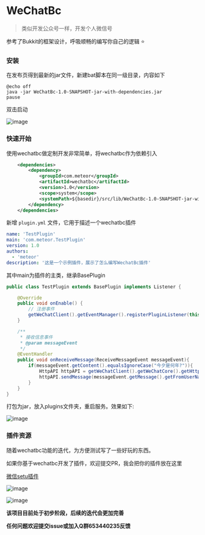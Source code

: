 # WeChatBc

> 类似开发公众号一样，开发个人微信号

参考了Bukkit的框架设计，呼吸顺畅的编写你自己的逻辑 ⭐

### 安装

在发布页得到最新的jar文件，新建bat脚本在同一级目录，内容如下

```
@echo off
java -jar WeChatBc-1.0-SNAPSHOT-jar-with-dependencies.jar
pause
```

双击启动

![image](https://github.com/meteorOSS/WeChatBc/assets/61687266/347897f3-92d0-4d08-a881-f48987a76055)



### 快速开始

使用wechatbc做定制开发非常简单，将wechatbc作为依赖引入

```xml
    <dependencies>
        <dependency>
            <groupId>com.meteor</groupId>
            <artifactId>wechatbc</artifactId>
            <version>1.0</version>
            <scope>system</scope>
            <systemPath>${basedir}/src/lib/WeChatBc-1.0-SNAPSHOT-jar-with-dependencies.jar</systemPath>
        </dependency>
    </dependencies>
```

新增 `plugin.yml` 文件，它用于描述一个wechatbc插件

```yaml
name: 'TestPlugin'
main: 'com.meteor.TestPlugin'
version: 1.0
authors:
  - 'meteor'
description: '这是一个示例插件，展示了怎么编写WechatBc插件'
```

其中main为插件的主类，继承BasePlugin

``` java
public class TestPlugin extends BasePlugin implements Listener {

    @Override
    public void onEnable() {
        // 注册事件
        getWeChatClient().getEventManager().registerPluginListener(this,this);
    }

    /**
     * 接收信息事件
     * @param messageEvent
     */
    @EventHandler
    public void onReceiveMessage(ReceiveMessageEvent messageEvent){
        if(messageEvent.getContent().equalsIgnoreCase("今夕是何年?")){
            HttpAPI httpAPI = getWeChatClient().getWeChatCore().getHttpAPI();
            httpAPI.sendMessage(messageEvent.getMessage().getFromUserName(), String.valueOf(Calendar.getInstance().get(Calendar.YEAR)));
        }
    }
}
```

打包为jar，放入plugins文件夹，重启服务。效果如下:

![image](https://github.com/meteorOSS/WeChatBc/assets/61687266/b812954f-a8bf-4a71-8203-901f5abcdef1)

### 插件资源

随着wechatbc功能的迭代，为方便测试写了一些好玩的东西。

如果你基于wechatbc开发了插件，欢迎提交PR，我会把你的插件放在这里

[微信setu插件](https://github.com/meteorOSS/WeChatSetu)

![image](https://github.com/meteorOSS/WeChatBc/assets/61687266/91686c0f-da30-48bd-8848-e02ba8075235)

![image](https://github.com/meteorOSS/WeChatBc/assets/61687266/54494f4c-9595-44ee-934a-001d06aae913)



**该项目目前处于初步阶段，后续的迭代会更加完善**

**任何问题欢迎提交issue或加入Q群653440235反馈**


























